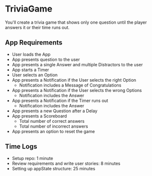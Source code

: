 # TriviaGame

You'll create a trivia game that shows only one question until the player answers it or their time runs out.

## App Requirements

* User loads the App
* App presents question to the user
* App presents a single Answer and multiple Distractors to the user
* App starts a Timer
* User selects an Option
* App presents a Notification if the User selects the right Option
  - Notification includes a Message of Congratulations
* App presents a Notification if the User selects the wrong Options
  - Notification includes the Answer
* App presents a Notification if the Timer runs out
  - Notification includes the Answer
* App presents a new Question after a Delay
* App presents a Scoreboard
  - Total number of correct answers
  - Total number of incorrect answers
* App presents an option to reset the game

## Time Logs

* Setup repo: 1 minute
* Review requirements and write user stories: 8 minutes
* Setting up appState structure: 25 minutes

